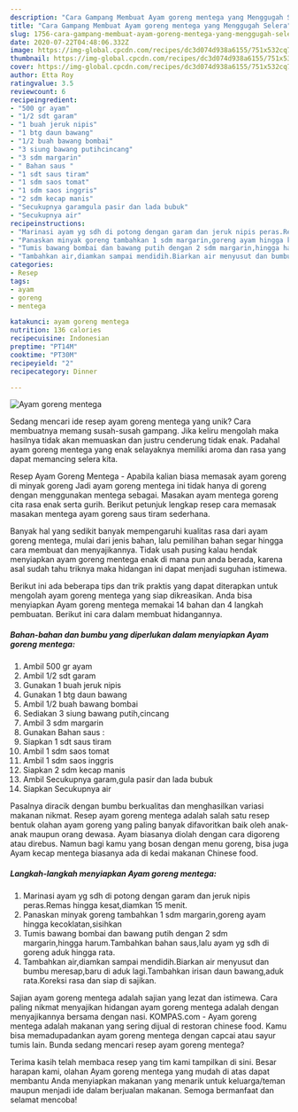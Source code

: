 ```yaml
---
description: "Cara Gampang Membuat Ayam goreng mentega yang Menggugah Selera"
title: "Cara Gampang Membuat Ayam goreng mentega yang Menggugah Selera"
slug: 1756-cara-gampang-membuat-ayam-goreng-mentega-yang-menggugah-selera
date: 2020-07-22T04:48:06.332Z
image: https://img-global.cpcdn.com/recipes/dc3d074d938a6155/751x532cq70/ayam-goreng-mentega-foto-resep-utama.jpg
thumbnail: https://img-global.cpcdn.com/recipes/dc3d074d938a6155/751x532cq70/ayam-goreng-mentega-foto-resep-utama.jpg
cover: https://img-global.cpcdn.com/recipes/dc3d074d938a6155/751x532cq70/ayam-goreng-mentega-foto-resep-utama.jpg
author: Etta Roy
ratingvalue: 3.5
reviewcount: 6
recipeingredient:
- "500 gr ayam"
- "1/2 sdt garam"
- "1 buah jeruk nipis"
- "1 btg daun bawang"
- "1/2 buah bawang bombai"
- "3 siung bawang putihcincang"
- "3 sdm margarin"
- " Bahan saus "
- "1 sdt saus tiram"
- "1 sdm saos tomat"
- "1 sdm saos inggris"
- "2 sdm kecap manis"
- "Secukupnya garamgula pasir dan lada bubuk"
- "Secukupnya air"
recipeinstructions:
- "Marinasi ayam yg sdh di potong dengan garam dan jeruk nipis peras.Remas hingga kesat,diamkan 15 menit."
- "Panaskan minyak goreng tambahkan 1 sdm margarin,goreng ayam hingga kecoklatan,sisihkan"
- "Tumis bawang bombai dan bawang putih dengan 2 sdm margarin,hingga harum.Tambahkan bahan saus,lalu ayam yg sdh di goreng aduk hingga rata."
- "Tambahkan air,diamkan sampai mendidih.Biarkan air menyusut dan bumbu meresap,baru di aduk lagi.Tambahkan irisan daun bawang,aduk rata.Koreksi rasa dan siap di sajikan."
categories:
- Resep
tags:
- ayam
- goreng
- mentega

katakunci: ayam goreng mentega 
nutrition: 136 calories
recipecuisine: Indonesian
preptime: "PT14M"
cooktime: "PT30M"
recipeyield: "2"
recipecategory: Dinner

---
```



![Ayam goreng mentega](https://img-global.cpcdn.com/recipes/dc3d074d938a6155/751x532cq70/ayam-goreng-mentega-foto-resep-utama.jpg)

Sedang mencari ide resep ayam goreng mentega yang unik? Cara membuatnya memang susah-susah gampang. Jika keliru mengolah maka hasilnya tidak akan memuaskan dan justru cenderung tidak enak. Padahal ayam goreng mentega yang enak selayaknya memiliki aroma dan rasa yang dapat memancing selera kita.

Resep Ayam Goreng Mentega - Apabila kalian biasa memasak ayam goreng di minyak goreng Jadi ayam goreng mentega ini tidak hanya di goreng dengan menggunakan mentega sebagai. Masakan ayam mentega goreng cita rasa enak serta gurih. Berikut petunjuk lengkap resep cara memasak masakan mentega ayam goreng saus tiram sederhana.

Banyak hal yang sedikit banyak mempengaruhi kualitas rasa dari ayam goreng mentega, mulai dari jenis bahan, lalu pemilihan bahan segar hingga cara membuat dan menyajikannya. Tidak usah pusing kalau hendak menyiapkan ayam goreng mentega enak di mana pun anda berada, karena asal sudah tahu triknya maka hidangan ini dapat menjadi suguhan istimewa.


Berikut ini ada beberapa tips dan trik praktis yang dapat diterapkan untuk mengolah ayam goreng mentega yang siap dikreasikan. Anda bisa menyiapkan Ayam goreng mentega memakai 14 bahan dan 4 langkah pembuatan. Berikut ini cara dalam membuat hidangannya.

<!--inarticleads1-->

##### Bahan-bahan dan bumbu yang diperlukan dalam menyiapkan Ayam goreng mentega:

1. Ambil 500 gr ayam
1. Ambil 1/2 sdt garam
1. Gunakan 1 buah jeruk nipis
1. Gunakan 1 btg daun bawang
1. Ambil 1/2 buah bawang bombai
1. Sediakan 3 siung bawang putih,cincang
1. Ambil 3 sdm margarin
1. Gunakan  Bahan saus :
1. Siapkan 1 sdt saus tiram
1. Ambil 1 sdm saos tomat
1. Ambil 1 sdm saos inggris
1. Siapkan 2 sdm kecap manis
1. Ambil Secukupnya garam,gula pasir dan lada bubuk
1. Siapkan Secukupnya air


Pasalnya diracik dengan bumbu berkualitas dan menghasilkan variasi makanan nikmat. Resep ayam goreng mentega adalah salah satu resep bentuk olahan ayam goreng yang paling banyak difavoritkan baik oleh anak-anak maupun orang dewasa. Ayam biasanya diolah dengan cara digoreng atau direbus. Namun bagi kamu yang bosan dengan menu goreng, bisa juga Ayam kecap mentega biasanya ada di kedai makanan Chinese food. 

<!--inarticleads2-->

##### Langkah-langkah menyiapkan Ayam goreng mentega:

1. Marinasi ayam yg sdh di potong dengan garam dan jeruk nipis peras.Remas hingga kesat,diamkan 15 menit.
1. Panaskan minyak goreng tambahkan 1 sdm margarin,goreng ayam hingga kecoklatan,sisihkan
1. Tumis bawang bombai dan bawang putih dengan 2 sdm margarin,hingga harum.Tambahkan bahan saus,lalu ayam yg sdh di goreng aduk hingga rata.
1. Tambahkan air,diamkan sampai mendidih.Biarkan air menyusut dan bumbu meresap,baru di aduk lagi.Tambahkan irisan daun bawang,aduk rata.Koreksi rasa dan siap di sajikan.


Sajian ayam goreng mentega adalah sajian yang lezat dan istimewa. Cara paling nikmat menyajikan hidangan ayam goreng mentega adalah dengan menyajikannya bersama dengan nasi. KOMPAS.com - Ayam goreng mentega adalah makanan yang sering dijual di restoran chinese food. Kamu bisa memadupadankan ayam goreng mentega dengan capcai atau sayur tumis lain. Bunda sedang mencari resep ayam goreng mentega? 

Terima kasih telah membaca resep yang tim kami tampilkan di sini. Besar harapan kami, olahan Ayam goreng mentega yang mudah di atas dapat membantu Anda menyiapkan makanan yang menarik untuk keluarga/teman maupun menjadi ide dalam berjualan makanan. Semoga bermanfaat dan selamat mencoba!
